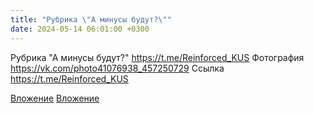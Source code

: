```yaml
---
title: "Рубрика \"А минусы будут?\""
date: 2024-05-14 06:01:00 +0300
---
```


Рубрика "А минусы будут?"
https://t.me/Reinforced_KUS
Фотография
https://vk.com/photo41076938_457250729
Ссылка
https://t.me/Reinforced_KUS

[Вложение](https://vk.com/photo41076938_457250729)
[Вложение](https://t.me/Reinforced_KUS)

